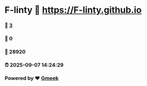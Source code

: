 # F-linty :link: https://F-linty.github.io 
### :page_facing_up: [3](https://F-linty.github.io/tag.html) 
### :speech_balloon: 0 
### :hibiscus: 28920 
### :alarm_clock: 2025-09-07 14:24:29 
### Powered by :heart: [Gmeek](https://github.com/Meekdai/Gmeek)
